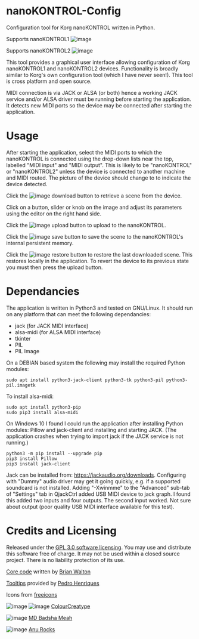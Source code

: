 # nanoKONTROL-Config
Configuration tool for Korg nanoKONTROL written in Python.

Supports nanoKONTROL1
![image](https://user-images.githubusercontent.com/3158323/176915252-a606ced7-62b2-42ef-b5da-ecca2c2c3b12.png)

Supports nanoKONTROL2
![image](https://user-images.githubusercontent.com/3158323/176915182-ca7fba06-30f5-4f93-bd36-8c0c3331ee31.png)

This tool provides a graphical user interface allowing configuration of Korg nanoKONTROL1 and nanoKONTROL2 devices. Functionality is broadly similar to Korg's own configuration tool (which I have never seen!). This tool is cross platform and open source.

MIDI connection is via JACK or ALSA (or both) hence a working JACK service and/or ALSA driver must be running before starting the application. It detects new MIDI ports so the device may be connected after starting the application.

# Usage
After starting the application, select the MIDI ports to which the nanoKONTROL is connected using the drop-down lists near the top, labelled "MIDI input" and "MIDI output". This is likely to be "nanoKONTROL" or "nanoKONTROL2" unless the device is connected to another machine and MIDI routed. The picture of the device should change to to indicate the device detected.

Click the ![image](https://user-images.githubusercontent.com/3158323/176854990-1b05b67f-5ee8-4033-aa6b-4a9b08500a56.png) download button to retrieve a scene from the device.

Click on a button, slider or knob on the image and adjust its parameters using the editor on the right hand side.

Click the ![image](https://user-images.githubusercontent.com/3158323/176855266-c99b60f7-1762-4368-a889-5da36618160e.png) upload button to upload to the nanoKONTROL.

Click the ![image](https://user-images.githubusercontent.com/3158323/176855361-4ea75e8b-cff0-47c8-bb37-3cf351f40b1d.png) save button to save the scene to the nanoKONTROL's internal persistent memory.

Click the ![image](https://user-images.githubusercontent.com/3158323/176915479-baf8d65f-2365-489f-a51e-11723717cd29.png) restore button to restore the last downloaded scene. This restores locally in the application. To revert the device to its previous state you must then press the upload button.

# Dependancies

The application is written in Python3 and tested on GNU/Linux. It should run on any platform that can meet the following dependancies:

- jack (for JACK MIDI interface)
- alsa-midi (for ALSA MIDI interface)
- tkinter
- PIL
- PIL Image

On a DEBIAN based system the following may install the required Python modules:

`sudo apt install python3-jack-client python3-tk python3-pil python3-pil.imagetk`

To install alsa-midi:

```
sudo apt install python3-pip
sudo pip3 install alsa-midi
```

On Windows 10 I found I could run the application after installing Python modules: Pillow and jack-client and installing and starting JACK. (The application crashes when trying to import jack if the JACK service is not running.)

```
python3 -m pip install --upgrade pip
pip3 install Pillow
pip3 install jack-client
```

Jack can be installed from: https://jackaudio.org/downloads. Configuring with "Dummy" audio driver may get it going quickly, e.g. if a supported soundcard is not installed. Adding "-Xwinmme" to the "Advanced" sub-tab of "Settings" tab in QjackCtrl added USB MIDI device to jack graph. I found this added two inputs and four outputs. The second input worked. Not sure about output (poor quality USB MIDI interface available for this test).

# Credits and Licensing

Released under the [GPL 3.0 software licensing](https://www.gnu.org/licenses/gpl-3.0.en.html). You may use and distribute this software free of charge. It may not be used within a closed source project. There is no liability protection of its use.

[Core code](https://github.com/riban-bw/nanoKONTROL-Config) written by [Brian Walton](http://riban.co.uk)

[Tooltips](https://github.com/PedroHenriques/Tkinter_ToolTips) provided by [Pedro Henriques](http://www.pedrojhenriques.com)

Icons from [freeicons](https://freeicons.io)

![image](https://user-images.githubusercontent.com/3158323/176854990-1b05b67f-5ee8-4033-aa6b-4a9b08500a56.png) ![image](https://user-images.githubusercontent.com/3158323/176855361-4ea75e8b-cff0-47c8-bb37-3cf351f40b1d.png) [ColourCreatype](https://freeicons.io/profile/5790)

![image](https://user-images.githubusercontent.com/3158323/176917301-d15296fb-79ab-421e-9d40-bc22f057394b.png) [MD Badsha Meah](https://freeicons.io/profile/3335)

![image](https://user-images.githubusercontent.com/3158323/176915479-baf8d65f-2365-489f-a51e-11723717cd29.png) [Anu Rocks](https://freeicons.io/profile/730)
